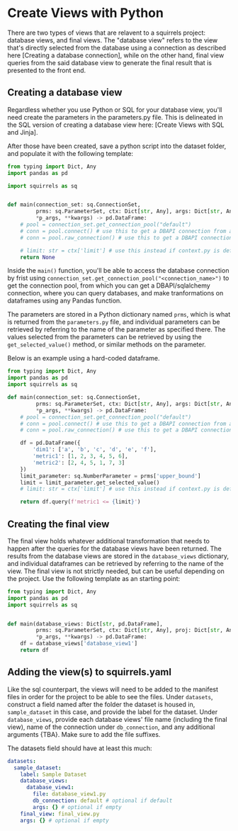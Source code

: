 # Create Views with Python

There are two types of views that are relavent to a squirrels project: database views, and final views. The "database view" refers to the view that's directly selected from the database using a connection as described here [Creating a database connection], while on the other hand, final view queries from the said database view to generate the final result that is presented to the front end.

## Creating a database view

Regardless whether you use Python or SQL for your database view, you'll need create the parameters in the parameters.py file. This is delineated in the SQL version of creating a database view here: [Create Views with SQL and Jinja]. 

After those have been created, save a python script into the dataset folder, and populate it with the following template: 

```python
from typing import Dict, Any
import pandas as pd

import squirrels as sq


def main(connection_set: sq.ConnectionSet, 
         prms: sq.ParameterSet, ctx: Dict[str, Any], args: Dict[str, Any], 
         *p_args, **kwargs) -> pd.DataFrame:
    # pool = connection_set.get_connection_pool("default")
    # conn = pool.connect() # use this to get a DBAPI connection from a Pool or sqlalchemy connection from an Engine
    # conn = pool.raw_connection() # use this to get a DBAPI connection from an Engine

    # limit: str = ctx['limit'] # use this instead if context.py is defined
    return None
```

Inside the `main()` function, you'll be able to access the database connection by frist using `connection_set.get_connection_pool("<connection_name>")` to get the connection pool, from which you can get a DBAPI/sqlalchemy connection, where you can query databases, and make tranformations on dataframes using any Pandas function. 

The parameters are stored in a Python dictionary named `prms`, which is what is returned from the `parameters.py` file, and individual parameters can be retrieved by referring to the name of the parameter as specified there. The values selected from the parameters can be retrieved by using the `get_selected_value()` method, or similar methods on the parameter. 

Below is an example using a hard-coded dataframe. 

```python
from typing import Dict, Any
import pandas as pd
import squirrels as sq

def main(connection_set: sq.ConnectionSet, 
         prms: sq.ParameterSet, ctx: Dict[str, Any], args: Dict[str, Any], 
         *p_args, **kwargs) -> pd.DataFrame:
    # pool = connection_set.get_connection_pool("default")
    # conn = pool.connect() # use this to get a DBAPI connection from a Pool or sqlalchemy connection from an Engine
    # conn = pool.raw_connection() # use this to get a DBAPI connection from an Engine

    df = pd.DataFrame({
        'dim1': ['a', 'b', 'c', 'd', 'e', 'f'], 
        'metric1': [1, 2, 3, 4, 5, 6], 
        'metric2': [2, 4, 5, 1, 7, 3]
    })
    limit_parameter: sq.NumberParameter = prms['upper_bound']
    limit = limit_parameter.get_selected_value() 
    # limit: str = ctx['limit'] # use this instead if context.py is defined

    return df.query(f'metric1 <= {limit}')
```

## Creating the final view
The final view holds whatever additional transformation that needs to happen after the queries for the database views have been returned. The results from the database views are stored in the `database_views` dictionary, and individual dataframes can be retrieved by referring to the name of the view. The final view is not strictly needed, but can be useful depending on the project.  Use the following template as an starting point:

```python
from typing import Dict, Any
import pandas as pd
import squirrels as sq


def main(database_views: Dict[str, pd.DataFrame], 
         prms: sq.ParameterSet, ctx: Dict[str, Any], proj: Dict[str, Any], 
         *p_args, **kwargs) -> pd.DataFrame:
    df = database_views['database_view1']
    return df
```



## Adding the view(s) to squirrels.yaml

Like the sql counterpart, the views will need to be added to the manifest files in order for the project to be able to see the files. Under `datasets`, construct a field named after the folder the dataset is housed in, `sample_dataset` in this case, and provide the label for the dataset. Under `database_views`, provide each database views' file name (including the final view), name of the connection under `db_connection`, and any additional arguments {TBA}. Make sure to add the file suffixes.

The datasets field should have at least this much:

```yaml
datasets:
  sample_dataset:
    label: Sample Dataset
    database_views:
      database_view1: 
        file: database_view1.py
        db_connection: default # optional if default
        args: {} # optional if empty
    final_view: final_view.py
    args: {} # optional if empty
```





